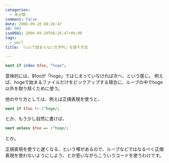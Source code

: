 ```yaml
---
categories:
  - 未分類
comment: false
date: 2006-09-20 08:26:47
id: 985
iso8601: 2006-09-20T08:26:47+09:00
tags:
  - perl
title: 「○○○で始まらない文字列」を探す方法

---
```


```perl
next if index $foo, "hoge";
```

意味的には、$fooが「hoge」ではじまっていなければ次へ、という感じ。
例えば、hogeで始まるファイルだけをピックアップする場合に、ループの中でhoge以外を取り除くために使う。

他のやり方としては、例えば正規表現を使うと、

```perl
next if $foo !~ /^hoge/;
```

とか、もう少し自然に書けば、

```perl
next unless $foo =~ /^hoge/;
```

とか。

正規表現を使うと遅くなる、という噂があるので、ループなどではなるべく正規表現を使わないようにしよう、とか思いながらこういうコードを使うわけです。
